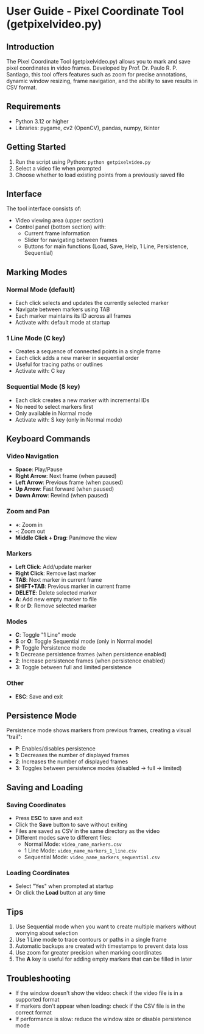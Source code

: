 # User Guide - Pixel Coordinate Tool (getpixelvideo.py)

## Introduction

The Pixel Coordinate Tool (getpixelvideo.py) allows you to mark and save pixel coordinates in video frames. Developed by Prof. Dr. Paulo R. P. Santiago, this tool offers features such as zoom for precise annotations, dynamic window resizing, frame navigation, and the ability to save results in CSV format.

## Requirements

- Python 3.12 or higher
- Libraries: pygame, cv2 (OpenCV), pandas, numpy, tkinter

## Getting Started

1. Run the script using Python: `python getpixelvideo.py`
2. Select a video file when prompted
3. Choose whether to load existing points from a previously saved file

## Interface

The tool interface consists of:
- Video viewing area (upper section)
- Control panel (bottom section) with:
  - Current frame information
  - Slider for navigating between frames
  - Buttons for main functions (Load, Save, Help, 1 Line, Persistence, Sequential)

## Marking Modes

### Normal Mode (default)
- Each click selects and updates the currently selected marker
- Navigate between markers using TAB
- Each marker maintains its ID across all frames
- Activate with: default mode at startup

### 1 Line Mode (C key)
- Creates a sequence of connected points in a single frame
- Each click adds a new marker in sequential order
- Useful for tracing paths or outlines
- Activate with: C key

### Sequential Mode (S key)
- Each click creates a new marker with incremental IDs
- No need to select markers first
- Only available in Normal mode
- Activate with: S key (only in Normal mode)

## Keyboard Commands

### Video Navigation
- **Space**: Play/Pause
- **Right Arrow**: Next frame (when paused)
- **Left Arrow**: Previous frame (when paused)
- **Up Arrow**: Fast forward (when paused)
- **Down Arrow**: Rewind (when paused)

### Zoom and Pan
- **+**: Zoom in
- **-**: Zoom out
- **Middle Click + Drag**: Pan/move the view

### Markers
- **Left Click**: Add/update marker
- **Right Click**: Remove last marker
- **TAB**: Next marker in current frame
- **SHIFT+TAB**: Previous marker in current frame
- **DELETE**: Delete selected marker
- **A**: Add new empty marker to file
- **R** or **D**: Remove selected marker

### Modes
- **C**: Toggle "1 Line" mode
- **S** or **O**: Toggle Sequential mode (only in Normal mode)
- **P**: Toggle Persistence mode
- **1**: Decrease persistence frames (when persistence enabled)
- **2**: Increase persistence frames (when persistence enabled)
- **3**: Toggle between full and limited persistence

### Other
- **ESC**: Save and exit

## Persistence Mode

Persistence mode shows markers from previous frames, creating a visual "trail":
- **P**: Enables/disables persistence
- **1**: Decreases the number of displayed frames
- **2**: Increases the number of displayed frames
- **3**: Toggles between persistence modes (disabled → full → limited)

## Saving and Loading

### Saving Coordinates
- Press **ESC** to save and exit
- Click the **Save** button to save without exiting
- Files are saved as CSV in the same directory as the video
- Different modes save to different files:
  - Normal Mode: `video_name_markers.csv`
  - 1 Line Mode: `video_name_markers_1_line.csv`
  - Sequential Mode: `video_name_markers_sequential.csv`

### Loading Coordinates
- Select "Yes" when prompted at startup
- Or click the **Load** button at any time

## Tips

1. Use Sequential mode when you want to create multiple markers without worrying about selection
2. Use 1 Line mode to trace contours or paths in a single frame
3. Automatic backups are created with timestamps to prevent data loss
4. Use zoom for greater precision when marking coordinates
5. The **A** key is useful for adding empty markers that can be filled in later

## Troubleshooting

- If the window doesn't show the video: check if the video file is in a supported format
- If markers don't appear when loading: check if the CSV file is in the correct format
- If performance is slow: reduce the window size or disable persistence mode
